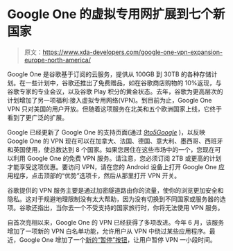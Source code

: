 # Google One 的虚拟专用网扩展到七个新国家

> 原文：<https://www.xda-developers.com/google-one-vpn-expansion-europe-north-america/>

Google One 是谷歌基于订阅的云服务，提供从 100GB 到 30TB 的各种存储计划。在一些计划中，谷歌还推出了免费赠品，如在谷歌商店购物的 10%返现，与谷歌专家的专业会议，以及谷歌 Play 积分的黄金状态。去年，谷歌为更高层次的计划增加了另一项福利:接入虚拟专用网络(VPN)。到目前为止，Google One VPN 只对美国的用户开放。但随着这项服务在北美和五个欧洲国家上线，它终于看到了更广泛的扩展。

Google 已经更新了 Google One 的支持页面(通过 [*9to5Google*](https://9to5google.com/2021/08/09/google-one-vpn-countries/) )，以反映 Google One 的 VPN 现在可以在加拿大、法国、德国、意大利、墨西哥、西班牙和英国使用，使总数达到 8 个国家。如果您居住在这些市场中的一个，您现在可以利用 Google One 的免费 VPN 服务。请注意，您必须订阅 2TB 或更高的计划才能享受这项优惠。要访问 VPN，请在您的 Android 设备上打开 Google One 应用程序，点击顶部的“优势”选项卡，然后从那里打开 VPN 开关。

谷歌提供的 VPN 服务主要是通过加密隧道路由你的流量，使你的浏览更加安全和隐私。这对于规避地理限制没有太大帮助，因为没有切换到不同国家或服务器的选项。谷歌还指出，当你去一个不受支持的国家旅行时，你将无法使用 VPN 服务。

自首次亮相以来，Google One 的 VPN 已经获得了多项改进。今年 6 月，该服务增加了一项新的 VPN 白名单功能，允许用户从 VPN 中绕过某些应用程序。最近，Google One 增加了一个[新的“暂停”按钮](https://www.xda-developers.com/snooze-google-one-vpn/)，让用户暂停 VPN 一小段时间。